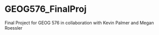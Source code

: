 # GEOG576_FinalProj
Final Project for GEOG 576 in collaboration with Kevin Palmer and Megan Roessler
